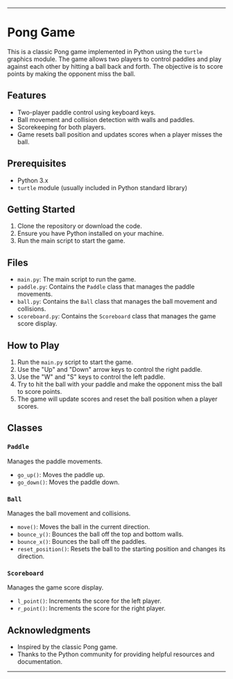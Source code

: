 
---

# Pong Game

This is a classic Pong game implemented in Python using the `turtle` graphics module. The game allows two players to control paddles and play against each other by hitting a ball back and forth. The objective is to score points by making the opponent miss the ball.

## Features

- Two-player paddle control using keyboard keys.
- Ball movement and collision detection with walls and paddles.
- Scorekeeping for both players.
- Game resets ball position and updates scores when a player misses the ball.

## Prerequisites

- Python 3.x
- `turtle` module (usually included in Python standard library)

## Getting Started

1. Clone the repository or download the code.
2. Ensure you have Python installed on your machine.
3. Run the main script to start the game.

## Files

- `main.py`: The main script to run the game.
- `paddle.py`: Contains the `Paddle` class that manages the paddle movements.
- `ball.py`: Contains the `Ball` class that manages the ball movement and collisions.
- `scoreboard.py`: Contains the `Scoreboard` class that manages the game score display.

## How to Play

1. Run the `main.py` script to start the game.
2. Use the "Up" and "Down" arrow keys to control the right paddle.
3. Use the "W" and "S" keys to control the left paddle.
4. Try to hit the ball with your paddle and make the opponent miss the ball to score points.
5. The game will update scores and reset the ball position when a player scores.

## Classes

### `Paddle`
Manages the paddle movements.

- `go_up()`: Moves the paddle up.
- `go_down()`: Moves the paddle down.

### `Ball`
Manages the ball movement and collisions.

- `move()`: Moves the ball in the current direction.
- `bounce_y()`: Bounces the ball off the top and bottom walls.
- `bounce_x()`: Bounces the ball off the paddles.
- `reset_position()`: Resets the ball to the starting position and changes its direction.

### `Scoreboard`
Manages the game score display.

- `l_point()`: Increments the score for the left player.
- `r_point()`: Increments the score for the right player.


## Acknowledgments

- Inspired by the classic Pong game.
- Thanks to the Python community for providing helpful resources and documentation.

---
